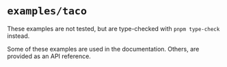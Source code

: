 # `examples/taco`

These examples are not tested, but are type-checked with `pnpm type-check`
instead.

Some of these examples are used in the documentation. Others, are provided as an
API reference.
